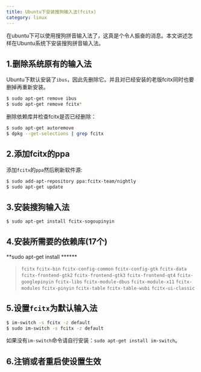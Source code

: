```yaml
---
title: Ubuntu下安装搜狗输入法(fcitx)
category: linux
---
```


在ubuntu下可以使用搜狗拼音输入法了，这真是个令人振奋的消息。本文讲述怎样在Ubuntu系统下安装搜狗拼音输入法。
<!--more-->

## 1.删除系统原有的输入法

Ubuntu下默认安装了`ibus`，因此先删除它。并且对已经安装的老版fcitx同时也要删掉再重新安装。

``` bash
$ sudo apt-get remove ibus
$ sudo apt-get remove fcitx*
```

删除依赖库并检查fcitx是否已经删除：

``` bash
$ sudo apt-get autoremove
$ dpkg --get-selections | grep fcitx
```

## 2.添加fcitx的ppa

添加`fcitx`的`ppa`然后刷新软件源:


``` bash
$ sudo add-apt-repository ppa:fcitx-team/nightly
$ sudo apt-get update
```

## 3.安装搜狗输入法


``` bash
$ sudo apt-get install fcitx-sogoupinyin
```

## 4.安装所需要的依赖库(17个)

**sudo apt-get install ******

> `fcitx`
> `fcitx-bin`
> `fcitx-config-common`
> `fcitx-config-gtk`
> `fcitx-data`
> `fcitx-frontend-gtk2`
> `fcitx-frontend-gtk3`
> `fcitx-frontend-qt4`
> `fcitx-googlepinyin`
> `fcitx-libs`
> `fcitx-module-dbus`
> `fcitx-module-x11`
> `fcitx-modules`
> `fcitx-pinyin`
> `fcitx-table`
> `fcitx-table-wubi`
> `fcitx-ui-classic`

## 5.设置`fcitx`为默认输入法


``` bash
$ im-switch -s fcitx -z default
$ sudo im-switch -s fcitx -z default
```

如果没有`im-switch`命令请自行安装：`sudo apt-get install im-switch`。

## 6.注销或者重启使设置生效
